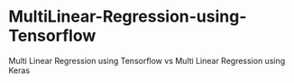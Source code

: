 # MultiLinear-Regression-using-Tensorflow
Multi Linear Regression using Tensorflow vs Multi Linear Regression using Keras
